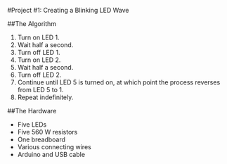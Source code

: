#Project #1: Creating a Blinking LED Wave

##The Algorithm

1. Turn on LED 1.
2. Wait half a second.
3. Turn off LED 1.
4. Turn on LED 2.
5. Wait half a second.
6. Turn off LED 2.
7. Continue until LED 5 is turned on, at which point the process reverses from LED 5 to 1.
8. Repeat indefinitely.

##The Hardware

- Five LEDs
- Five 560 W resistors
- One breadboard
- Various connecting wires
- Arduino and USB cable
